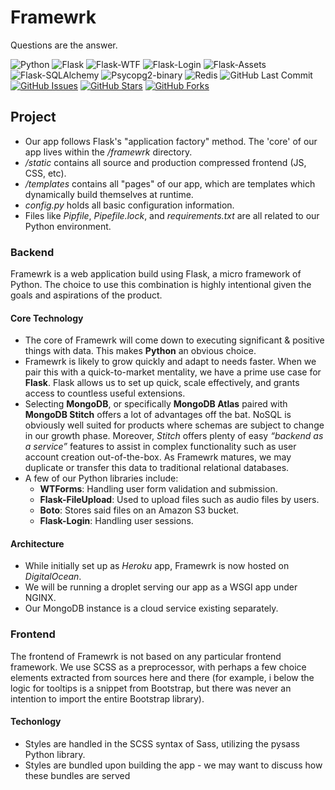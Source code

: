 # Framewrk
Questions are the answer.

![Python](https://img.shields.io/badge/Python-3.7-blue.svg?longCache=true&style=flat-square&logo=python&logoColor=white&colorA=4c566a&colorB=5e81ac)
![Flask](https://img.shields.io/badge/Flask-1.0.2-blue.svg?longCache=true&style=flat-square&logo=flask&colorA=4c566a&colorB=5e81ac)
![Flask-WTF](https://img.shields.io/badge/FlaskWTF-0.14.2-blue.svg?longCache=true&style=flat-square&logo=flask&colorA=4c566a&colorB=5e81ac)
![Flask-Login](https://img.shields.io/badge/Flask--Login-0.4.1-blue.svg?longCache=true&style=flat-square&logo=flask&colorA=4c566a&colorB=5e81ac)
![Flask-Assets](https://img.shields.io/badge/Flask--Assets-0.12-blue.svg?longCache=true&style=flat-square&logo=flask&colorA=4c566a&colorB=5e81ac)
![Flask-SQLAlchemy](https://img.shields.io/badge/Flask--SQLAlchemy-2.3.2-red.svg?longCache=true&style=flat-square&logo=flask&logoColor=white&colorA=4c566a&colorB=5e81ac)
![Psycopg2-binary](https://img.shields.io/badge/Psycopg2--Binary-v2.7.7-red.svg?longCache=true&style=flat-square&logo=PostgreSQL&logoColor=white&colorA=4c566a&colorB=bf616a)
![Redis](https://img.shields.io/badge/Redis-v3.2.1-red.svg?longCache=true&style=flat-square&logo=Redis&logoColor=white&colorA=4c566a&colorB=bf616a)
![GitHub Last Commit](https://img.shields.io/github/last-commit/google/skia.svg?style=flat-square&colorA=4c566a&colorB=a3be8c&logo=GitHub)
[![GitHub Issues](https://img.shields.io/github/issues/Framewrk-Agency/Framewrk.svg?style=flat-square&colorB=ebcb8b&colorA=4c566a&logo=GitHub)](https://github.com/Framewrk-Agency/Framewrk/issues)
[![GitHub Stars](https://img.shields.io/github/stars/Framewrk-Agency/Framewrk.svg?style=flat-square&colorB=ebcb8b&colorA=4c566a&logo=GitHub)](https://github.com/Framewrk-Agency/Framewrk/stargazers)
[![GitHub Forks](https://img.shields.io/github/forks/Framewrk-Agency/Framewrk.svg?style=flat-square&colorB=ebcb8b&colorA=4c566a&logo=GitHub)](https://github.com/Framewrk-Agency/Framewrk/network)


## Project

* Our app follows Flask's "application factory" method. The 'core' of our app lives within the */framewrk* directory.
* */static* contains all source and production compressed frontend (JS, CSS, etc).
* */templates* contains all "pages" of our app, which are templates which dynamically build themselves at runtime.
* *config.py* holds all basic configuration information.
* Files like *Pipfile*, *Pipefile.lock*, and *requirements.txt* are all related to our Python environment.

### Backend

Framewrk is a web application build using Flask, a micro framework of Python. The choice to use this combination is highly intentional given the goals and aspirations of the product.

#### Core Technology

* The core of Framewrk will come down to executing significant & positive things with data. This makes **Python** an obvious choice.
* Framewrk is likely to grow quickly and adapt to needs faster. When we pair this with a quick-to-market mentality, we have a prime use case for **Flask**. Flask allows us to set up quick, scale effectively, and grants access to countless useful extensions.
* Selecting **MongoDB**, or specifically **MongoDB Atlas** paired with **MongoDB Stitch** offers a lot of advantages off the bat. NoSQL is obviously well suited for products where schemas are subject to change in our growth phase. Moreover, *Stitch* offers plenty of easy *“backend as a service”* features to assist in complex functionality such as user account creation out-of-the-box. As Framewrk matures, we may duplicate or transfer this data to traditional relational databases.
* A few of our Python libraries include:
  * **WTForms**: Handling user form validation and submission.
  * **Flask-FileUpload**: Used to upload files such as audio files by users.
  * **Boto**: Stores said files on an Amazon S3 bucket.
  * **Flask-Login**: Handling user sessions.

#### Architecture

* While initially set up as *Heroku* app, Framewrk is now hosted on *DigitalOcean*.
* We will be running a droplet serving our app as a WSGI app under NGINX.
* Our MongoDB instance is a cloud service existing separately.

### Frontend

The frontend of Framewrk is not based on any particular frontend framework. We use SCSS as a preprocessor, with perhaps a few choice elements extracted from sources here and there (for example, i below the logic for tooltips is a snippet from Bootstrap, but there was never an intention to import the entire Bootstrap library).

#### Techonlogy

* Styles are handled in the SCSS syntax of Sass, utilizing the pysass Python library.
* Styles are bundled upon building the app - we may want to discuss how these bundles are served
